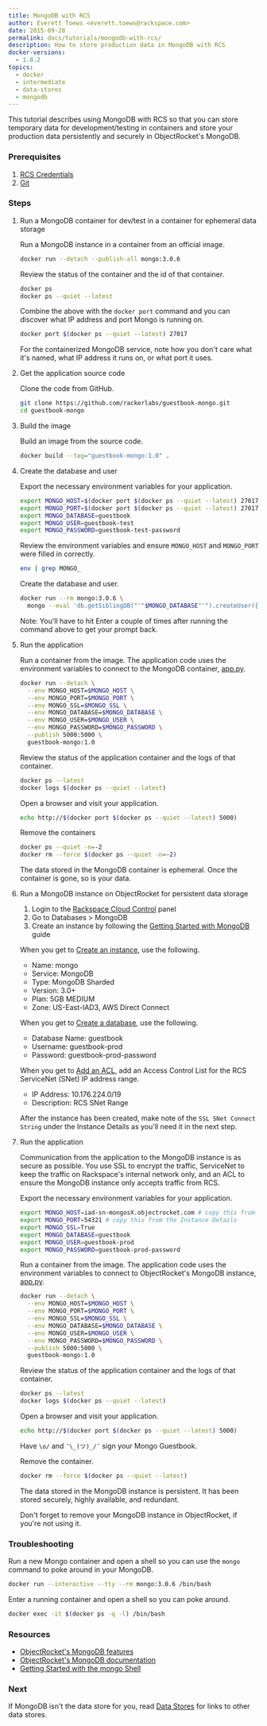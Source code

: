 ```yaml
---
title: MongoDB with RCS
author: Everett Toews <everett.toews@rackspace.com>
date: 2015-09-28
permalink: docs/tutorials/mongodb-with-rcs/
description: How to store production data in MongoDB with RCS
docker-versions:
  - 1.8.2
topics:
  - docker
  - intermediate
  - data-stores
  - mongodb
---
```


This tutorial describes using MongoDB with RCS so that you can store temporary data for development/testing in containers and store your production data persistently and securely in ObjectRocket's MongoDB.

### Prerequisites

1. [RCS Credentials](rcs-credentials)
1. [Git](https://git-scm.com/downloads)

### Steps

1. Run a MongoDB container for dev/test in a container for ephemeral data storage

    Run a MongoDB instance in a container from an official image.

    ```bash
    docker run --detach --publish-all mongo:3.0.6
    ```

    Review the status of the container and the id of that container.

    ```bash
    docker ps
    docker ps --quiet --latest
    ```

    Combine the above with the `docker port` command and you can discover what IP address and port Mongo is running on.

    ```bash
    docker port $(docker ps --quiet --latest) 27017
    ```

    For the containerized MongoDB service, note how you don't care what it's named, what IP address it runs on, or what port it uses.

1. Get the application source code

    Clone the code from GitHub.

    ```bash
    git clone https://github.com/rackerlabs/guestbook-mongo.git
    cd guestbook-mongo
    ```

1. Build the image

    Build an image from the source code.

    ```bash
    docker build --tag="guestbook-mongo:1.0" .
    ```

1. Create the database and user

    Export the necessary environment variables for your application.

    ```bash
    export MONGO_HOST=$(docker port $(docker ps --quiet --latest) 27017 | cut -f 1 -d ':')
    export MONGO_PORT=$(docker port $(docker ps --quiet --latest) 27017 | cut -f 2 -d ':')
    export MONGO_DATABASE=guestbook
    export MONGO_USER=guestbook-test
    export MONGO_PASSWORD=guestbook-test-password
    ```

    Review the environment variables and ensure `MONGO_HOST` and `MONGO_PORT` were filled in correctly.

    ```bash
    env | grep MONGO_
    ```

    Create the database and user.

    ```bash
    docker run --rm mongo:3.0.6 \
      mongo --eval 'db.getSiblingDB("'"$MONGO_DATABASE"'").createUser({"user": "'"$MONGO_USER"'", "pwd": "'"$MONGO_PASSWORD"'", "roles": [ "readWrite" ]})' $MONGO_HOST:$MONGO_PORT
    ```

    Note: You'll have to hit Enter a couple of times after running the command above to get your prompt back.

1. Run the application

    Run a container from the image. The application code uses the environment variables to connect to the MongoDB container, [app.py](https://github.com/rackerlabs/guestbook-mongo/blob/master/app.py).

    ```bash
    docker run --detach \
      --env MONGO_HOST=$MONGO_HOST \
      --env MONGO_PORT=$MONGO_PORT \
      --env MONGO_SSL=$MONGO_SSL \
      --env MONGO_DATABASE=$MONGO_DATABASE \
      --env MONGO_USER=$MONGO_USER \
      --env MONGO_PASSWORD=$MONGO_PASSWORD \
      --publish 5000:5000 \
      guestbook-mongo:1.0
    ```

    Review the status of the application container and the logs of that container.

    ```bash
    docker ps --latest
    docker logs $(docker ps --quiet --latest)
    ```

    Open a browser and visit your application.

    ```bash
    echo http://$(docker port $(docker ps --quiet --latest) 5000)
    ```

    Remove the containers

    ```bash
    docker ps --quiet -n=-2
    docker rm --force $(docker ps --quiet -n=-2)
    ```

    The data stored in the MongoDB container is ephemeral. Once the container is gone, so is your data.

1. Run a MongoDB instance on ObjectRocket for persistent data storage

    1. Login to the [Rackspace Cloud Control](https://mycloud.rackspace.com/) panel
    1. Go to Databases > MongoDB
    1. Create an instance by following the [Getting Started with MongoDB](https://objectrocket.com/docs/mongodb_getting_started.html) guide

    When you get to [Create an instance](https://objectrocket.com/docs/mongodb_getting_started.html#create-an-instance), use the following.

     * Name: mongo
     * Service: MongoDB
     * Type: MongoDB Sharded
     * Version: 3.0+
     * Plan: 5GB MEDIUM
     * Zone: US-East-IAD3, AWS Direct Connect

    When you get to [Create a database](https://objectrocket.com/docs/mongodb_getting_started.html#create-a-database), use the following.

     * Database Name: guestbook
     * Username: guestbook-prod
     * Password: guestbook-prod-password

    When you get to [Add an ACL](https://objectrocket.com/docs/mongodb_getting_started.html#add-an-acl), add an Access Control List for the RCS ServiceNet (SNet) IP address range.
     * IP Address: 10.176.224.0/19
     * Description: RCS SNet Range

    After the instance has been created, make note of the `SSL SNet Connect String` under the Instance Details as you'll need it in the next step.

1. Run the application

    Communication from the application to the MongoDB instance is as secure as possible. You use SSL to encrypt the traffic, ServiceNet to keep the traffic on Rackspace's internal network only, and an ACL to ensure the MongoDB instance only accepts traffic from RCS.

    Export the necessary environment variables for your application.

    ```bash
    export MONGO_HOST=iad-sn-mongosX.objectrocket.com # copy this from the Instance Details
    export MONGO_PORT=54321 # copy this from the Instance Details
    export MONGO_SSL=True
    export MONGO_DATABASE=guestbook
    export MONGO_USER=guestbook-prod
    export MONGO_PASSWORD=guestbook-prod-password
    ```

    Run a container from the image. The application code uses the environment variables to connect to ObjectRocket's MongoDB instance, [app.py](https://github.com/rackerlabs/guestbook-mongo/blob/master/app.py).

    ```bash
    docker run --detach \
      --env MONGO_HOST=$MONGO_HOST \
      --env MONGO_PORT=$MONGO_PORT \
      --env MONGO_SSL=$MONGO_SSL \
      --env MONGO_DATABASE=$MONGO_DATABASE \
      --env MONGO_USER=$MONGO_USER \
      --env MONGO_PASSWORD=$MONGO_PASSWORD \
      --publish 5000:5000 \
      guestbook-mongo:1.0
    ```

    Review the status of the application container and the logs of that container.

    ```bash
    docker ps --latest
    docker logs $(docker ps --quiet --latest)
    ```

    Open a browser and visit your application.

    ```bash
    echo http://$(docker port $(docker ps --quiet --latest) 5000)
    ```

    Have `\o/` and `¯\_(ツ)_/¯` sign your Mongo Guestbook.

    Remove the container.

    ```bash
    docker rm --force $(docker ps --quiet --latest)
    ```

    The data stored in the MongoDB instance is persistent. It has been stored securely, highly available, and redundant.

    Don't forget to remove your MongoDB instance in ObjectRocket, if you're not using it.

### Troubleshooting

Run a new Mongo container and open a shell so you can use the `mongo` command to poke around in your MongoDB.

```bash
docker run --interactive --tty --rm mongo:3.0.6 /bin/bash
```

Enter a running container and open a shell so you can poke around.

```bash
docker exec -it $(docker ps -q -l) /bin/bash
```

### Resources

* [ObjectRocket's MongoDB features](http://objectrocket.com/mongodb/)
* [ObjectRocket's MongoDB documentation](http://objectrocket.com/docs/mongodb.html)
* [Getting Started with the mongo Shell](http://docs.mongodb.org/master/tutorial/getting-started-with-the-mongo-shell/)

### Next

If MongoDB isn't the data store for you, read [Data Stores](data-stores) for links to other data stores.
